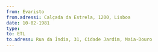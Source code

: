 ```yaml
---
from: Evaristo
from.adressi: Calçada da Estrela, 1200, Lisboa
date: 10-02-1981
type: 
to: ETL
to.adress: Rua da Índia, 31, Cidade Jardim, Maia-Douro
---
```

